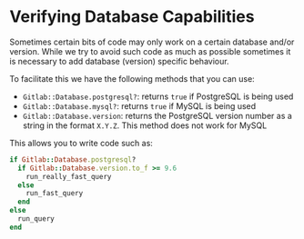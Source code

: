 # Verifying Database Capabilities

Sometimes certain bits of code may only work on a certain database and/or
version. While we try to avoid such code as much as possible sometimes it is
necessary to add database (version) specific behaviour.

To facilitate this we have the following methods that you can use:

* `Gitlab::Database.postgresql?`: returns `true` if PostgreSQL is being used
* `Gitlab::Database.mysql?`: returns `true` if MySQL is being used
* `Gitlab::Database.version`: returns the PostgreSQL version number as a string
  in the format `X.Y.Z`. This method does not work for MySQL

This allows you to write code such as:

```ruby
if Gitlab::Database.postgresql?
  if Gitlab::Database.version.to_f >= 9.6
    run_really_fast_query
  else
    run_fast_query
  end
else
  run_query
end
```
